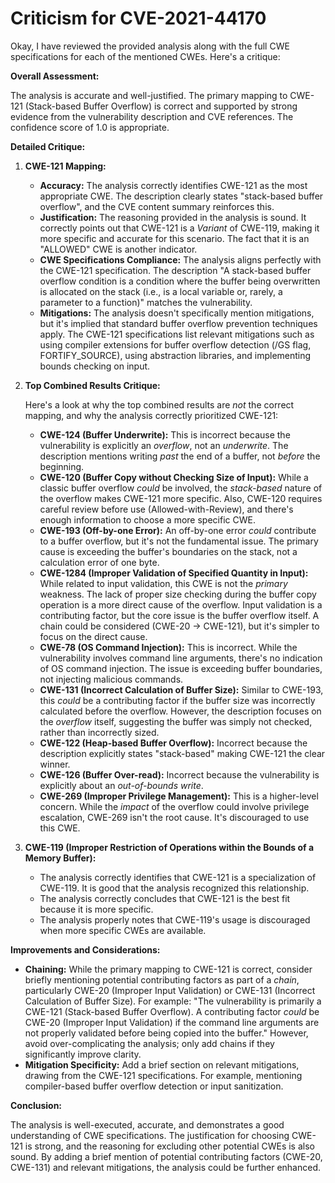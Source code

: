 # Criticism for CVE-2021-44170

Okay, I have reviewed the provided analysis along with the full CWE specifications for each of the mentioned CWEs. Here's a critique:

**Overall Assessment:**

The analysis is accurate and well-justified. The primary mapping to CWE-121 (Stack-based Buffer Overflow) is correct and supported by strong evidence from the vulnerability description and CVE references. The confidence score of 1.0 is appropriate.

**Detailed Critique:**

1.  **CWE-121 Mapping:**

    *   **Accuracy:** The analysis correctly identifies CWE-121 as the most appropriate CWE. The description clearly states "stack-based buffer overflow", and the CVE content summary reinforces this.
    *   **Justification:** The reasoning provided in the analysis is sound. It correctly points out that CWE-121 is a *Variant* of CWE-119, making it more specific and accurate for this scenario.  The fact that it is an "ALLOWED" CWE is another indicator.
    *   **CWE Specifications Compliance:** The analysis aligns perfectly with the CWE-121 specification. The description "A stack-based buffer overflow condition is a condition where the buffer being overwritten is allocated on the stack (i.e., is a local variable or, rarely, a parameter to a function)" matches the vulnerability.
    *   **Mitigations:** The analysis doesn't specifically mention mitigations, but it's implied that standard buffer overflow prevention techniques apply. The CWE-121 specifications list relevant mitigations such as using compiler extensions for buffer overflow detection (/GS flag, FORTIFY_SOURCE), using abstraction libraries, and implementing bounds checking on input.

2.  **Top Combined Results Critique:**

    Here's a look at why the top combined results are *not* the correct mapping, and why the analysis correctly prioritized CWE-121:

    *   **CWE-124 (Buffer Underwrite):** This is incorrect because the vulnerability is explicitly an *overflow*, not an *underwrite*.  The description mentions writing *past* the end of a buffer, not *before* the beginning.
    *   **CWE-120 (Buffer Copy without Checking Size of Input):** While a classic buffer overflow *could* be involved, the *stack-based* nature of the overflow makes CWE-121 more specific.  Also, CWE-120 requires careful review before use (Allowed-with-Review), and there's enough information to choose a more specific CWE.
    *   **CWE-193 (Off-by-one Error):** An off-by-one error *could* contribute to a buffer overflow, but it's not the fundamental issue. The primary cause is exceeding the buffer's boundaries on the stack, not a calculation error of one byte.
    *   **CWE-1284 (Improper Validation of Specified Quantity in Input):**  While related to input validation, this CWE is not the *primary* weakness. The lack of proper size checking during the buffer copy operation is a more direct cause of the overflow. Input validation is a contributing factor, but the core issue is the buffer overflow itself.  A chain could be considered (CWE-20 -> CWE-121), but it's simpler to focus on the direct cause.
    *   **CWE-78 (OS Command Injection):** This is incorrect. While the vulnerability involves command line arguments, there's no indication of OS command injection. The issue is exceeding buffer boundaries, not injecting malicious commands.
    *   **CWE-131 (Incorrect Calculation of Buffer Size):** Similar to CWE-193, this *could* be a contributing factor if the buffer size was incorrectly calculated before the overflow. However, the description focuses on the *overflow* itself, suggesting the buffer was simply not checked, rather than incorrectly sized.
    *   **CWE-122 (Heap-based Buffer Overflow):** Incorrect because the description explicitly states "stack-based" making CWE-121 the clear winner.
    *   **CWE-126 (Buffer Over-read):** Incorrect because the vulnerability is explicitly about an *out-of-bounds write*.
    *   **CWE-269 (Improper Privilege Management):** This is a higher-level concern. While the *impact* of the overflow could involve privilege escalation, CWE-269 isn't the root cause. It's discouraged to use this CWE.

3.  **CWE-119 (Improper Restriction of Operations within the Bounds of a Memory Buffer):**

    *   The analysis correctly identifies that CWE-121 is a specialization of CWE-119. It is good that the analysis recognized this relationship.
    *   The analysis correctly concludes that CWE-121 is the best fit because it is more specific.
    *   The analysis properly notes that CWE-119's usage is discouraged when more specific CWEs are available.

**Improvements and Considerations:**

*   **Chaining:** While the primary mapping to CWE-121 is correct, consider briefly mentioning potential contributing factors as part of a *chain*, particularly CWE-20 (Improper Input Validation) or CWE-131 (Incorrect Calculation of Buffer Size). For example: "The vulnerability is primarily a CWE-121 (Stack-based Buffer Overflow). A contributing factor *could* be CWE-20 (Improper Input Validation) if the command line arguments are not properly validated before being copied into the buffer." However, avoid over-complicating the analysis; only add chains if they significantly improve clarity.
*   **Mitigation Specificity:** Add a brief section on relevant mitigations, drawing from the CWE-121 specifications.  For example, mentioning compiler-based buffer overflow detection or input sanitization.

**Conclusion:**

The analysis is well-executed, accurate, and demonstrates a good understanding of CWE specifications. The justification for choosing CWE-121 is strong, and the reasoning for excluding other potential CWEs is also sound. By adding a brief mention of potential contributing factors (CWE-20, CWE-131) and relevant mitigations, the analysis could be further enhanced.